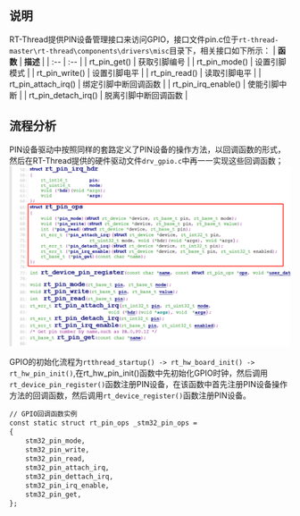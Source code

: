 ## 说明
RT-Thread提供PIN设备管理接口来访问GPIO，接口文件pin.c位于`rt-thread-master\rt-thread\components\drivers\misc`目录下，相关接口如下所示：
|      **函数**    |        **描述** |
|        :--       |        :--      |
| rt_pin_get()     |   获取引脚编号   |
| rt_pin_mode()    |   设置引脚模式   |
| rt_pin_write()   |   设置引脚电平   |
| rt_pin_read()    |   读取引脚电平   |
| rt_pin_attach_irq() | 绑定引脚中断回调函数 |
| rt_pin_irq_enable() | 使能引脚中断  |
| rt_pin_detach_irq() | 脱离引脚中断回调函数 |

## 流程分析
PIN设备驱动中按照同样的套路定义了PIN设备的操作方法，以回调函数的形式，然后在RT-Thread提供的硬件驱动文件`drv_gpio.c`中再一一实现这些回调函数；
![rt_pin_ops](picture/01.png)

GPIO的初始化流程为`rtthread_startup() -> rt_hw_board_init() -> rt_hw_pin_init()`,在rt_hw_pin_init()函数中先初始化GPIO时钟，然后调用`rt_device_pin_register()`函数注册PIN设备，在该函数中首先注册PIN设备操作方法的回调函数，然后调用`rt_device_register()`函数注册PIN设备。
```
// GPIO回调函数实例
const static struct rt_pin_ops _stm32_pin_ops = 
{
    stm32_pin_mode,
    stm32_pin_write,
    stm32_pin_read,
    stm32_pin_attach_irq,
    stm32_pin_dettach_irq,
    stm32_pin_irq_enable,
    stm32_pin_get,
};
```